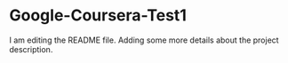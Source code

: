 # Google-Coursera-Test1

I am editing the README file. Adding some more details about the project description.
